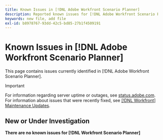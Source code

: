 ```yaml
---
title: Known Issues in [!DNL Adobe Workfront Scenario Planner]
description: Reported known issues for [!DNL Adobe Workfront Scenario Planner]
keywords: new file, add file
exl-id: b8978767-93dd-42c5-bd85-27b1f4509191
---
```

# Known Issues in [!DNL Adobe Workfront Scenario Planner]

This page contains issues currently identified in [!DNL Adobe Workfront Scenario Planner].

>[!IMPORTANT]
>
>For information regarding server uptime or outages, see [status.adobe.com](https://status.adobe.com). For information about issues that were recently fixed, see [[!DNL Workfront] Maintenance Updates](../maintenance/current-updates.md).

## New or Under Investigation

**There are no known issues for [!DNL Workfront Scenario Planner]**

<!--


-->
